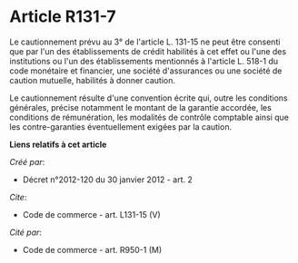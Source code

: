 # Article R131-7

Le cautionnement prévu au 3° de l'article L. 131-15 ne peut être consenti que par l'un des établissements de crédit habilités
à cet effet ou l'une des institutions ou l'un des établissements mentionnés à l'article L. 518-1 du code monétaire et
financier, une société d'assurances ou une société de caution mutuelle, habilités à donner caution. 

Le cautionnement résulte d'une convention écrite qui, outre les conditions générales, précise notamment le montant de la
garantie accordée, les conditions de rémunération, les modalités de contrôle comptable ainsi que les contre-garanties
éventuellement exigées par la caution.

**Liens relatifs à cet article**

_Créé par_:

  - Décret n°2012-120 du 30 janvier 2012 - art. 2

_Cite_:

  - Code de commerce - art. L131-15 (V)

_Cité par_:

  - Code de commerce - art. R950-1 (M)
